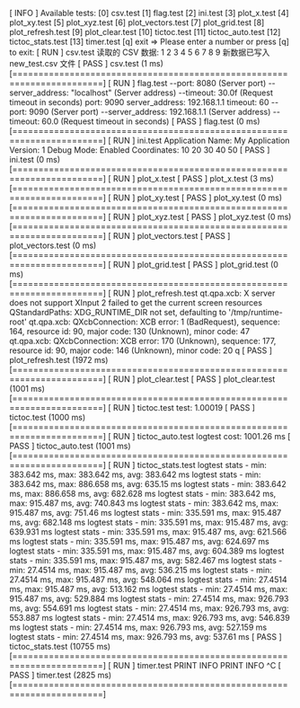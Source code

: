 [ INFO     ] Available tests:
  [0] csv.test
  [1] flag.test
  [2] ini.test
  [3] plot_x.test
  [4] plot_xy.test
  [5] plot_xyz.test
  [6] plot_vectors.test
  [7] plot_grid.test
  [8] plot_refresh.test
  [9] plot_clear.test
  [10] tictoc.test
  [11] tictoc_auto.test
  [12] tictoc_stats.test
  [13] timer.test
  [q] exit
=> Please enter a number or press [q] to exit: 
[ RUN      ] csv.test
读取的 CSV 数据:
1 2 3 
4 5 6 
7 8 9 
新数据已写入 new_test.csv 文件
[     PASS ] csv.test (1 ms)
[=======================================================================]
[ RUN      ] flag.test
--port: 8080 (Server port)
--server_address: "localhost" (Server address)
--timeout: 30.0f (Request timeout in seconds)
port: 9090
server_address: 192.168.1.1
timeout: 60
--port: 9090 (Server port)
--server_address: 192.168.1.1 (Server address)
--timeout: 60.0 (Request timeout in seconds)
[     PASS ] flag.test (0 ms)
[=======================================================================]
[ RUN      ] ini.test
Application Name: My
Application Version: 1
Debug Mode: Enabled
Coordinates: 10 20 30 40 50 
[     PASS ] ini.test (0 ms)
[=======================================================================]
[ RUN      ] plot_x.test
[     PASS ] plot_x.test (3 ms)
[=======================================================================]
[ RUN      ] plot_xy.test
[     PASS ] plot_xy.test (0 ms)
[=======================================================================]
[ RUN      ] plot_xyz.test
[     PASS ] plot_xyz.test (0 ms)
[=======================================================================]
[ RUN      ] plot_vectors.test
[     PASS ] plot_vectors.test (0 ms)
[=======================================================================]
[ RUN      ] plot_grid.test
[     PASS ] plot_grid.test (0 ms)
[=======================================================================]
[ RUN      ] plot_refresh.test
qt.qpa.xcb: X server does not support XInput 2
failed to get the current screen resources
QStandardPaths: XDG_RUNTIME_DIR not set, defaulting to '/tmp/runtime-root'
qt.qpa.xcb: QXcbConnection: XCB error: 1 (BadRequest), sequence: 164, resource id: 90, major code: 130 (Unknown), minor code: 47
qt.qpa.xcb: QXcbConnection: XCB error: 170 (Unknown), sequence: 177, resource id: 90, major code: 146 (Unknown), minor code: 20
q
[     PASS ] plot_refresh.test (1972 ms)
[=======================================================================]
[ RUN      ] plot_clear.test
[     PASS ] plot_clear.test (1001 ms)
[=======================================================================]
[ RUN      ] tictoc.test
test: 1.00019
[     PASS ] tictoc.test (1000 ms)
[=======================================================================]
[ RUN      ] tictoc_auto.test
logtest cost: 1001.26 ms
[     PASS ] tictoc_auto.test (1001 ms)
[=======================================================================]
[ RUN      ] tictoc_stats.test
logtest stats - min: 383.642 ms, max: 383.642 ms, avg: 383.642 ms
logtest stats - min: 383.642 ms, max: 886.658 ms, avg: 635.15 ms
logtest stats - min: 383.642 ms, max: 886.658 ms, avg: 682.628 ms
logtest stats - min: 383.642 ms, max: 915.487 ms, avg: 740.843 ms
logtest stats - min: 383.642 ms, max: 915.487 ms, avg: 751.46 ms
logtest stats - min: 335.591 ms, max: 915.487 ms, avg: 682.148 ms
logtest stats - min: 335.591 ms, max: 915.487 ms, avg: 639.931 ms
logtest stats - min: 335.591 ms, max: 915.487 ms, avg: 621.566 ms
logtest stats - min: 335.591 ms, max: 915.487 ms, avg: 624.697 ms
logtest stats - min: 335.591 ms, max: 915.487 ms, avg: 604.389 ms
logtest stats - min: 335.591 ms, max: 915.487 ms, avg: 582.467 ms
logtest stats - min: 27.4514 ms, max: 915.487 ms, avg: 536.215 ms
logtest stats - min: 27.4514 ms, max: 915.487 ms, avg: 548.064 ms
logtest stats - min: 27.4514 ms, max: 915.487 ms, avg: 513.162 ms
logtest stats - min: 27.4514 ms, max: 915.487 ms, avg: 529.884 ms
logtest stats - min: 27.4514 ms, max: 926.793 ms, avg: 554.691 ms
logtest stats - min: 27.4514 ms, max: 926.793 ms, avg: 553.887 ms
logtest stats - min: 27.4514 ms, max: 926.793 ms, avg: 546.839 ms
logtest stats - min: 27.4514 ms, max: 926.793 ms, avg: 527.159 ms
logtest stats - min: 27.4514 ms, max: 926.793 ms, avg: 537.61 ms
[     PASS ] tictoc_stats.test (10755 ms)
[=======================================================================]
[ RUN      ] timer.test
PRINT INFO
PRINT INFO
^C
[     PASS ] timer.test (2825 ms)
[=======================================================================]